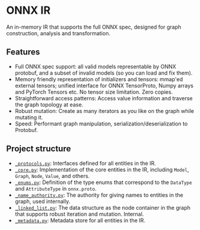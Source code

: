 # ONNX IR

An in-memory IR that supports the full ONNX spec, designed for graph construction, analysis and transformation.

## Features

- Full ONNX spec support: all valid models representable by ONNX protobuf, and a subset of invalid models (so you can load and fix them).
- Memory friendly representation of initializers and tensors: mmap'ed external tensors; unified interface for ONNX TensorProto, Numpy arrays and PyTorch Tensors etc. No tensor size limitation. Zero copies.
- Straightforward access patterns: Access value information and traverse the graph topology at ease.
- Robust mutation: Create as many iterators as you like on the graph while mutating it.
- Speed: Performant graph manipulation, serialization/deserialization to Protobuf.

## Project structure

- [`_protocols.py`](_protocols.py): Interfaces defined for all entities in the IR.
- [`_core.py`](_core.py): Implementation of the core entities in the IR, including `Model`, `Graph`, `Node`, `Value`, and others.
- [`_enums.py`](_enums.py): Definition of the type enums that correspond to the `DataType` and `AttributeType` in `onnx.proto`.
- [`_name_authority.py`](_name_authority.py): The authority for giving names to entities in the graph, used internally.
- [`_linked_list.py`](_linked_list.py): The data structure as the node container in the graph that supports robust iteration and mutation. Internal.
- [`_metadata.py`](_metadata.py): Metadata store for all entities in the IR.

